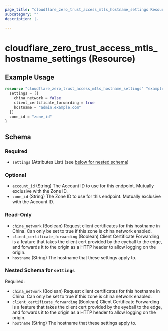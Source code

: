```yaml
---
page_title: "cloudflare_zero_trust_access_mtls_hostname_settings Resource - Cloudflare"
subcategory: ""
description: |-
  
---
```


# cloudflare_zero_trust_access_mtls_hostname_settings (Resource)



## Example Usage

```terraform
resource "cloudflare_zero_trust_access_mtls_hostname_settings" "example_zero_trust_access_mtls_hostname_settings" {
  settings = [{
    china_network = false
    client_certificate_forwarding = true
    hostname = "admin.example.com"
  }]
  zone_id = "zone_id"
}
```

<!-- schema generated by tfplugindocs -->
## Schema

### Required

- `settings` (Attributes List) (see [below for nested schema](#nestedatt--settings))

### Optional

- `account_id` (String) The Account ID to use for this endpoint. Mutually exclusive with the Zone ID.
- `zone_id` (String) The Zone ID to use for this endpoint. Mutually exclusive with the Account ID.

### Read-Only

- `china_network` (Boolean) Request client certificates for this hostname in China. Can only be set to true if this zone is china network enabled.
- `client_certificate_forwarding` (Boolean) Client Certificate Forwarding is a feature that takes the client cert provided by the eyeball to the edge, and forwards it to the origin as a HTTP header to allow logging on the origin.
- `hostname` (String) The hostname that these settings apply to.

<a id="nestedatt--settings"></a>
### Nested Schema for `settings`

Required:

- `china_network` (Boolean) Request client certificates for this hostname in China. Can only be set to true if this zone is china network enabled.
- `client_certificate_forwarding` (Boolean) Client Certificate Forwarding is a feature that takes the client cert provided by the eyeball to the edge, and forwards it to the origin as a HTTP header to allow logging on the origin.
- `hostname` (String) The hostname that these settings apply to.



